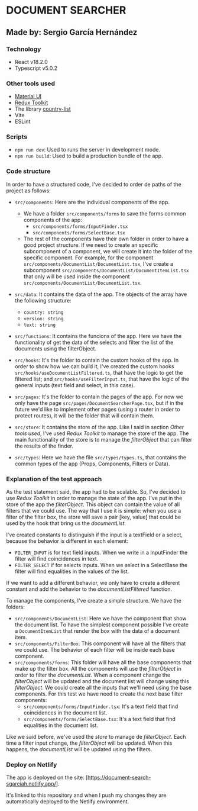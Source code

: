 # DOCUMENT SEARCHER
## Made by: Sergio García Hernández

### Technology
- React v18.2.0
- Typescript v5.0.2

### Other tools used
- [Material UI](https://mui.com/)
- [Redux Toolkit](https://redux-toolkit.js.org/)
- The library [country-list](https://www.npmjs.com/package/country-list)
- Vite
- ESLint

### Scripts
- `npm run dev`: Used to runs the server in development mode.
- `npm run build`: Used to build a production bundle of the app.

### Code structure
In order to have a structured code, I've decided to order de paths of the project as follows:
- `src/components`: Here are the individual components of the app. 
    - We have a folder `src/components/forms` to save the forms common components of the app:
        - `src/components/forms/InputFinder.tsx`
        - `src/components/forms/SelectBase.tsx`
    - The rest of the components have their own folder in order to have a good project structure. If we need to create an specific subcomponent of a component, we will create it into the folder of the specific component. For example, for the component `src/components/DocumentList/DocumentList.tsx`, I've create a subcomponent `src/components/DocumentList/DocumentItemList.tsx` that only will be used inside the component `src/components/DocumentList/DocumentList.tsx`.

- `src/data`: It contains the data of the app. The objects of the array have the following structure:
    - `country: string`
    - `version: string`
    - `text: string`

- `src/functions`: It contains the funcions of the app. Here we have the functionality of get the data of the selects and filter the list of the documents using the filterObject.
- `src/hooks`: It's the folder to contain the custom hooks of the app. In order to show how we can build it, I've created the custom hooks `src/hooks/useDocumentListFiltered.ts`, that have the logic to get the filtered list; and `src/hooks/useFilterInput.ts`, that have the logic of the general inputs (text field and select, in this case).
- `src/pages`: It's the folder to contain the pages of the app. For now we only have the page `src/pages/DocumentSearcherPage.tsx`, but if in the future we'd like to implement other pages (using a router in order to protect routes), it will be the folder that will contain them.
-  `src/store`: It contains the store of the app. Like I said in section _Other tools used_, I've used *Redux Toolkit* to manage the store of the app. The main functionality of the store is to manage the *filterObject* that can filter the results of the finder.
- `src/types`: Here we have the file `src/types/types.ts`, that contains the common types of the app (Props, Components, Filters or Data).

### Explanation of the test approach
As the test statement said, the app had to be scalable. So, I've decided to use *Redux Toolkit* in order to manage the state of the app. I've put in the store of the app the *filterObject*. This object can contain the value of all filters that we could use. The way that I use it is simple: when you use a filter of the filter box, the store will save a pair [key, value] that could be used by the hook that bring us the _documentList_. 

I've created constants to distinguish if the input is a textField or a select, because the behavior is different in each element:
- `FILTER_INPUT` is for text field inputs. When we write in a InputFinder the filter will find coincidences in text. 
- `FILTER_SELECT` if for selects inputs. When we select in a SelectBase the filter will find equalities in the values of the list.

If we want to add a different behavior, we only have to create a diferent constant and add the behavior to the *documentListFiltered* function.

To manage the components, I've create a simple structure. We have the folders:
- `src/components/DocumentList`: Here we have the component that show the document list. To have the simplest component possible I've create a `DocumentItemList` that render the box with the data of a document item.
- `src/components/FilterBox`: This component will have all the filters that we could use. The behavior of each filter will be inside each base component.
- `src/components/forms`: This folder will have all the base components that make up the filter box. All the components will use the *filterObject* in order to filter the *documentList*. When a component change the *filterObject* will be updated and the document list will change using this *filterObject*. We could create all the inputs that we'll need using the base components. For this test we have need to create the next base filter components:
    - `src/components/forms/InputFinder.tsx`: It's a text field that find coincidences in the document list.
    - `src/components/forms/SelectBase.tsx`: It's a text field that find equalities in the document list.
    
Like we said before, we've used the *store* to manage de *filterObject*. Each time a filter input change, the *filterObject* will be updated. When this happens, the *documentList* will be updated using the filters.

### Deploy on Netlify
The app is deployed on the site: [https://document-search-sgarciah.netlify.app/].

It's linked to this repository and when I push my changes they are automatically deployed to the Netlify environment.